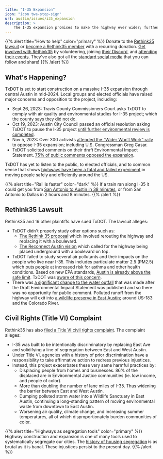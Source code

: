 ```yaml
---
title: "I-35 Expansion"
icon: "icon twa-stop-sign"
url: austin/issues/i35_expansion
description: >
    The I-35 expansion promises to make the highway ever wider; further dividing our city, polluting our river, and wasting our state budget on antiquated views of mobility. Many activist organizations are teaming up to fight them in court. Here's what's happening and how you can help!
---
```


{{% alert title="How to help" color="primary" %}}
Donate to the [Rethink35 lawsuit](https://rethink35.org/donate) or [become a Rethink35 member](https://www.zeffy.com/en-US/donation-form/5cac83fd-7f03-4286-b2ba-332fcb635f1b) with a recurring donation. [Get involved with Rethink35](https://rethink35.org/getinvolved) by volunteering, joining [their Discord](https://discord.com/invite/pTvvSgUwFf), and [attending their events](https://rethink35.org/events). They've also got all the [standard social media](https://rethink35.org/getinvolved) that you can follow and share!
{{% /alert %}}

## What's Happening?

TxDOT is set to start construction on a massive I-35 expansion through central Austin in mid-2024. Local groups and elected officials have raised major concerns and opposition to the project, including:

- Sept 26, 2023: Travis County Commissioners Court asks TxDOT to comply with air quality and environmental studies for I-35 project; which [the county says they did not do](https://www.austinmonitor.com/stories/2023/09/txdot-ignored-i-35-expansion-health-concerns-county-says/).
- Oct 19, 2023: Austin City Council passed an official resolution asking TxDOT to pause the I-35 project [until further environmental review is completed](https://communityimpact.com/austin/south-central-austin/transportation/2023/10/19/austin-city-council-resolution-to-delay-i-35-project-denied-by-txdot/).
- Nov 5, 2023: Over 300 activists [attended the “Wider Won’t Work” rally](https://www.statesman.com/picture-gallery/news/local/2023/11/05/hundreds-join-rethink35-rally-in-protest-of-i-35-expansion-project/71467157007/) to oppose I-35 expansion; including U.S. Congressman Greg Casar.
- TxDOT solicited comments on their draft Environmental Impact Statement. [75% of public comments opposed the expansion](https://www.restartlonestarraildistrict.org/post/the-public-told-txdot-they-wanted-a-train-instead-of-i-35-expansion-txdot-didn-t-listen).

TxDOT has yet to listen to the public, to elected officials, and to common sense that shows [highways have been a fatal and failed experiment](/austin/transportation/highways) in moving people safely and efficiently around the US.

{{% alert title="Rail is faster" color="dark" %}}
If a train ran along I-35 it could get you from [San Antonio to Austin in 38 minutes](https://youtu.be/0tRYLxNeNV0), or from San Antonio to Dallas in 2 hours and 8 minutes.
{{% /alert %}}

## Rethink35 Lawsuit

Rethink35 and 16 other plaintiffs have sued TxDOT. The lawsuit alleges:

- TxDOT didn't properly study other options such as:
  - [The Rethink 35 proposal](https://rethink35.org/proposal) which involved rerouting the highway and replacing it with a boulevard.
  - [The Reconnect Austin vision](https://reconnectaustin.com/#home-vis-sec) which called for the highway being placed underground with a boulevard on top.
- TxDOT failed to study several air pollutants and their impacts on the people who live near I-35. This includes particulate matter 2.5 (PM2.5) which puts people at increased risk for asthma and other health conditions. Based on new EPA standards, [Austin is already above the safe limit](https://www.kut.org/energy-environment/2024-02-19/austin-area-has-dangerously-high-levels-of-air-pollution-according-to-new-epa-standards). TxDOT was [aware of this concern](https://my35capex.com/wp-content/uploads/2023/08/APPROVED-FEIS-ROD_Appendix-G-Comment-Response-Matrix-from-Public-Hearing-Notice-of-Availability-of-DEIS_2023-08-14.pdf).
- There was [a significant change to the water outfall](https://my35capex.com/wp-content/uploads/2023/08/APPROVED-FEIS-ROD_Appendix-A-Project-Location-Map_2023-08-14.pdf) that was made after the Draft Environmental Impact Statement was published and so there was no opportunity for public comment. Polluted runoff from the highway will exit into [a wildlife preserve in East Austin](https://naturerocksaustin.org/greenspace/colorado-river-preserve); around US-183 and the Colorado River.

## Civil Rights (Title VI) Complaint

Rethink35 has also [filed a Title VI civil rights complaint](https://www.documentcloud.org/documents/24390031-rethink35-title-vi-complaint-filed). The complaint alleges:

- I-35 was built to be intentionally discriminatory by replacing East Ave and solidifying a line of segregation between East and West Austin.
- Under Title VI, agencies with a history of prior discrimination have a responsibility to take affirmative action to redress previous injustices.
- Instead, this project exacerbates these very same harmful practices by:
  - Displacing people from homes and businesses. 86% of the displaced are in Environmental Justice communities (ie. low income, and people of color).
  - More than doubling the number of lane miles of I-35. Thus widening the barrier between East and West Austin.
  - Dumping polluted storm water into a Wildlife Sanctuary in East Austin, continuing a long-standing pattern of moving environmental waste from downtown to East Austin.
  - Worsening air quality, climate change, and increasing summer temperatures, all of which disproportionately burden communities of color.

{{% alert title="Highways as segregation tools" color="primary" %}}
Highway construction and expansion is one of many tools used to systematically segregate our cities. The [history of housing segregation](/austin/housing/housing_segregation) is as brutal as it is banal. These injustices persist to the present day.
{{% /alert %}}
